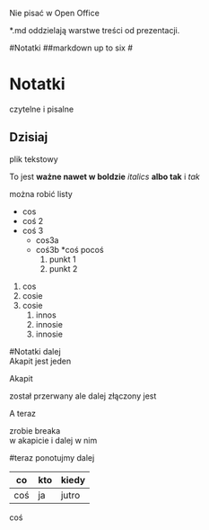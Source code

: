 Nie pisać w Open Office

*.md oddzielają warstwe treści od prezentacji.

#Notatki
##markdown 
up to six # 

Notatki
======= 
czytelne  i pisalne 

Dzisiaj 
-------
plik tekstowy

To jest **ważne nawet w boldzie** *italics* __albo tak__ i _tak_

można robić listy
* cos
* coś 2
* coś 3
  * cos3a
  * coś3b
 *coś pocoś
    1. punkt 1
    1. punkt 2 
1. cos
2. cosie
3. cosie
     1. innos
     2. innosie
     3. innosie 
     
 #Notatki dalej  
Akapit
jest 
jeden

Akapit

został
przerwany ale dalej złączony jest

A teraz  

zrobie breaka  
w akapicie
i dalej w nim 


   

#teraz ponotujmy dalej

|co|kto|kiedy
|----|----|----
|coś|ja|jutro

 coś
 



